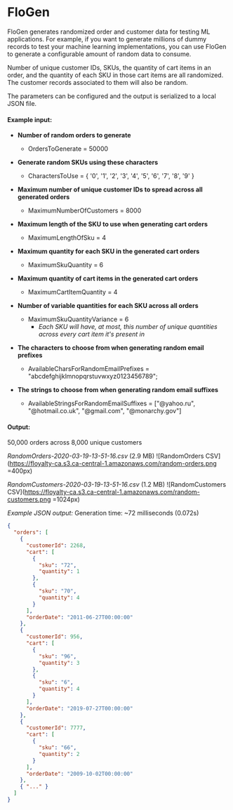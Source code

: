 # FloGen
FloGen generates randomized order and customer data for testing ML applications. For example, if you want to generate millions of dummy records to test your machine learning implementations, you can use FloGen to generate a configurable amount of random data to consume.

Number of unique customer IDs, SKUs, the quantity of cart items in an order, and the quantity of each SKU in those cart items are all randomized. The customer records associated to them will also be random.

The parameters can be configured and the output is serialized to a local JSON file. 

#### Example input:
- **Number of random orders to generate**
  - OrdersToGenerate = 50000
  
- **Generate random SKUs using these characters**
  - CharactersToUse = { '0', '1', '2', '3', '4', '5', '6', '7', '8', '9' }
  
- **Maximum number of unique customer IDs to spread across all generated orders**
  - MaximumNumberOfCustomers = 8000
  
- **Maximum length of the SKU to use when generating cart orders**
  - MaximumLengthOfSku = 4

- **Maximum quantity for each SKU in the generated cart orders**
  - MaximumSkuQuantity = 6

- **Maximum quantity of cart items in the generated cart orders**
  - MaximumCartItemQuantity = 4
  
- **Number of variable quantities for each SKU across all orders**
  - MaximumSkuQuantityVariance = 6
    - *Each SKU will have, at most, this number of unique quantities across every cart item it's present in*

- **The characters to choose from when generating random email prefixes**
  - AvailableCharsForRandomEmailPrefixes = "abcdefghijklmnopqrstuvwxyz0123456789";

- **The strings to choose from when generating random email suffixes**
  - AvailableStringsForRandomEmailSuffixes = ["@yahoo.ru", "@hotmail.co.uk", "@gmail.com", "@monarchy.gov"]

#### Output:
50,000 orders across 8,000 unique customers

*RandomOrders-2020-03-19-13-51-16.csv* (2.9 MB)
![RandomOrders CSV](https://floyalty-ca.s3.ca-central-1.amazonaws.com/random-orders.png =400px)

*RandomCustomers-2020-03-19-13-51-16.csv* (1.2 MB)
![RandomCustomers CSV](https://floyalty-ca.s3.ca-central-1.amazonaws.com/random-customers.png =1024px)

*Example JSON output:*
Generation time: ~72 milliseconds (0.072s)
````JSON
{
  "orders": [
    {
      "customerId": 2268,
      "cart": [
        {
          "sku": "72",
          "quantity": 1
        },
        {
          "sku": "70",
          "quantity": 4
        }
      ],
      "orderDate": "2011-06-27T00:00:00"
    },
    {
      "customerId": 956,
      "cart": [
        {
          "sku": "96",
          "quantity": 3
        },
        {
          "sku": "6",
          "quantity": 4
        }
      ],
      "orderDate": "2019-07-27T00:00:00"
    },
    {
      "customerId": 7777,
      "cart": [
        {
          "sku": "66",
          "quantity": 2
        }
      ],
      "orderDate": "2009-10-02T00:00:00"
    },
    { "..." }
  ]
}
````

